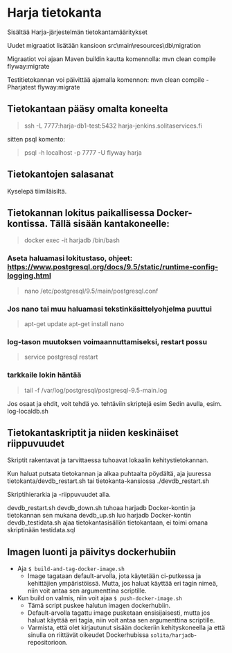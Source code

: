 # Harja tietokanta

Sisältää Harja-järjestelmän tietokantamääritykset

Uudet migraatiot lisätään kansioon src\main\resources\db\migration

Migraatiot voi ajaan Maven buildin kautta komennolla: mvn clean compile flyway:migrate

Testitietokannan voi päivittää ajamalla komennon: mvn clean compile -Pharjatest flyway:migrate

## Tietokantaan pääsy omalta koneelta

> ssh -L 7777:harja-db1-test:5432 harja-jenkins.solitaservices.fi

sitten psql komento:

> psql -h localhost -p 7777 -U flyway harja

## Tietokantojen salasanat

Kyselepä tiimiläisiltä.

## Tietokannan lokitus paikallisessa Docker-kontissa. Tällä sisään kantakoneelle:
> docker exec -it harjadb /bin/bash
### Aseta haluamasi lokitustaso, ohjeet: https://www.postgresql.org/docs/9.5/static/runtime-config-logging.html
> nano /etc/postgresql/9.5/main/postgresql.conf
### Jos nano tai muu haluamasi tekstinkäsittelyohjelma puuttui
> apt-get update
> apt-get install nano
### log-tason muutoksen voimaannuttamiseksi, restart possu
> service postgresql restart
### tarkkaile lokin häntää
> tail -f /var/log/postgresql/postgresql-9.5-main.log

Jos osaat ja ehdit, voit tehdä yo. tehtäviin skriptejä esim Sedin avulla, esim. log-localdb.sh

## Tietokantaskriptit ja niiden keskinäiset riippuvuudet

Skriptit rakentavat ja tarvittaessa tuhoavat lokaalin kehitystietokannan.

Kun haluat putsata tietokannan ja alkaa puhtaalta pöydältä, 
aja juuressa tietokanta/devdb_restart.sh tai tietokanta-kansiossa ./devdb_restart.sh

Skriptihierarkia ja -riippuvuudet alla.

devdb_restart.sh
    devdb_down.sh tuhoaa harjadb Docker-kontin ja tietokannan sen mukana
    devdb_up.sh luo harjadb Docker-kontin 
        devdb_testidata.sh ajaa tietokantasisällön tietokantaan, ei toimi omana skriptinään
            testidata.sql

## Imagen luonti ja päivitys dockerhubiin
* Aja `$ build-and-tag-docker-image.sh`
    * Image tagataan default-arvolla, jota käytetään ci-putkessa ja kehittäjien ympäristöissä.
      Mutta, jos haluat käyttää eri tagin nimeä, niin voit antaa sen argumenttina scriptille.
* Kun build on valmis, niin voit ajaa `$ push-docker-image.sh`
    * Tämä script puskee halutun imagen dockerhubiin.
    * Default-arvolla tagattu image pusketaan ensisijaisesti, mutta jos haluat käyttää eri tagia, niin voit antaa sen
      argumenttina scriptille.
    * Varmista, että olet kirjautunut sisään dockeriin kehityskoneella ja että sinulla
      on riittävät oikeudet Dockerhubissa `solita/harjadb`-repositorioon.
